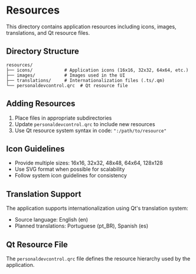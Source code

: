 # Resources

This directory contains application resources including icons, images, translations, and Qt resource files.

## Directory Structure

```
resources/
├── icons/            # Application icons (16x16, 32x32, 64x64, etc.)
├── images/           # Images used in the UI
├── translations/     # Internationalization files (.ts/.qm)
└── personaldevcontrol.qrc  # Qt resource file
```

## Adding Resources

1. Place files in appropriate subdirectories
2. Update `personaldevcontrol.qrc` to include new resources
3. Use Qt resource system syntax in code: `":/path/to/resource"`

## Icon Guidelines

- Provide multiple sizes: 16x16, 32x32, 48x48, 64x64, 128x128
- Use SVG format when possible for scalability
- Follow system icon guidelines for consistency

## Translation Support

The application supports internationalization using Qt's translation system:
- Source language: English (en)
- Planned translations: Portuguese (pt_BR), Spanish (es)

## Qt Resource File

The `personaldevcontrol.qrc` file defines the resource hierarchy used by the application.